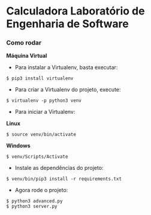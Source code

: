 # Calculadora Laboratório de Engenharia de Software

### Como rodar

**Máquina Virtual**

- Para instalar a Virtualenv, basta executar:

```
$ pip3 install virtualenv
```

- Para criar a Virtualenv do projeto, execute:

```
$ virtualenv -p python3 venv
```

- Para iniciar a Virtualenv:

**Linux**

```
$ source venv/bin/activate
```

**Windows**

```
$ venv/Scripts/Activate
```


- Instale as dependências do projeto:
```
$ venv/bin/pip3 install -r requirements.txt
```

- Agora rode o projeto:
```
$ python3 advanced.py
$ python3 server.py
```
